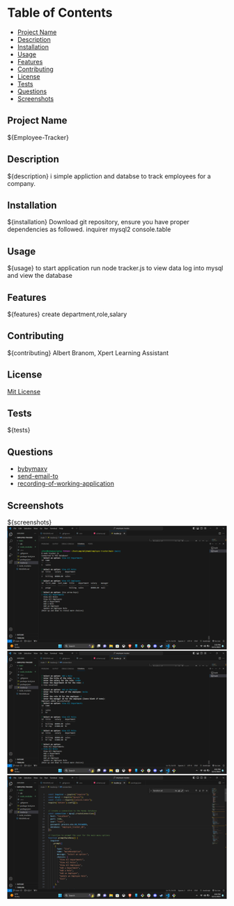 # Table of Contents
- [Project Name](#project-name)
- [Description](#description)
- [Installation](#installation)
- [Usage](#usage)
- [Features](#features)
- [Contributing](#contributing)
- [License](#license)
- [Tests](#tests)
- [Questions](#questions)
- [Screenshots](#screenshots)

## Project Name
${Employee-Tracker}

## Description
${description}
i simple appliction and databse to track employees for a company.

## Installation
${installation}
Download git repository, ensure you have proper dependencies as followed.
inquirer
mysql2
console.table

## Usage
${usage}
to start application run node tracker.js to view data log into mysql and view the database

## Features
${features}
create department,role,salary

## Contributing
${contributing}
Albert Branom, Xpert Learning Assistant

## License
[Mit License](https://choosealicense.com/licenses/mit/#)

## Tests
${tests}

## Questions
- [bybymaxy](https://github.com/bybymaxy/Employee-Trackercla)
- [send-email-to](mailto:bybymaxy@gmail.com)
- [recording-of-working-application](https://drive.google.com/file/d/1zZwLKgi4dt_3DYkkStFcbyrjzwheE8u7/view)

## Screenshots
${screenshots}
![screenshot1](./main/assets/Screenshot%201.png)
![screenshot2](./main/assets/Screenshot%202.png)
![screenshot3](./main/assets/Screenshot%203.png)